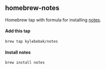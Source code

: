 ## homebrew-notes
Homebrew tap with formula for installing [notes](https://github.com/kylebebak/notes).

#### Add this tap
`brew tap kylebebak/notes`

#### Install notes
`brew install notes`
